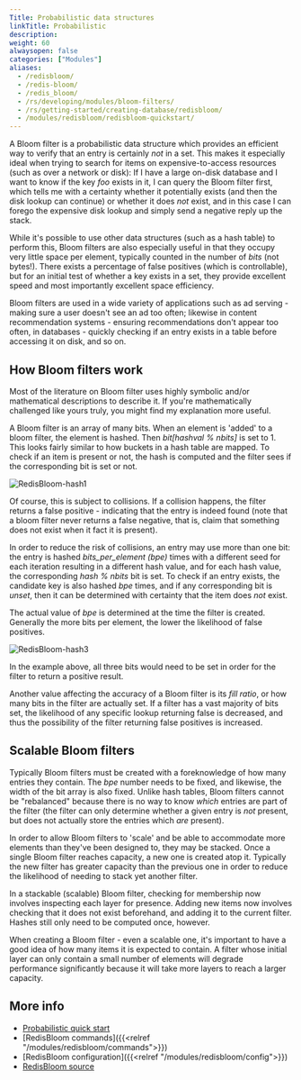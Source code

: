 ```yaml
---
Title: Probabilistic data structures
linkTitle: Probabilistic
description:
weight: 60
alwaysopen: false
categories: ["Modules"]
aliases:
  - /redisbloom/
  - /redis-bloom/
  - /redis_bloom/
  - /rs/developing/modules/bloom-filters/
  - /rs/getting-started/creating-database/redisbloom/
  - /modules/redisbloom/redisbloom-quickstart/
---
```

A Bloom filter is a probabilistic data structure which provides an
efficient way to verify that an entry is certainly *not* in a set. This
makes it especially ideal when trying to search for items on
expensive-to-access resources (such as over a network or disk): If I
have a large on-disk database and I want to know if the key *foo* exists
in it, I can query the Bloom filter first, which tells me with a
certainty whether it potentially exists (and then the disk lookup can
continue) or whether it does *not* exist, and in this case I can forego
the expensive disk lookup and simply send a negative reply up the stack.

While it's possible to use other data structures (such as a hash table)
to perform this, Bloom filters are also especially useful in that they
occupy very little space per element, typically counted in the number of
*bits* (not bytes!). There exists a percentage of false positives
(which is controllable), but for an initial test of whether a key exists
in a set, they provide excellent speed and most importantly excellent
space efficiency.

Bloom filters are used in a wide variety of applications such as ad
serving - making sure a user doesn't see an ad too often; likewise in
content recommendation systems - ensuring recommendations don't appear
too often, in databases - quickly checking if an entry exists in a
table before accessing it on disk, and so on.

## How Bloom filters work

Most of the literature on Bloom filter uses highly symbolic and/or
mathematical descriptions to describe it. If you're mathematically
challenged like yours truly, you might find my explanation more useful.

A Bloom filter is an array of many bits. When an element is 'added' to a
bloom filter, the element is hashed. Then *bit\[hashval % nbits\]* is
set to 1. This looks fairly similar to how buckets in a hash table are
mapped. To check if an item is present or not, the hash is computed and
the filter sees if the corresponding bit is set or not.

![RedisBloom-hash1](/images/rs/rebloom-hash1.png)

Of course, this is subject to collisions. If a collision happens, the
filter returns a false positive - indicating that the entry is
indeed found (note that a bloom filter never returns a false
negative, that is, claim that something does not exist when it fact it
is present).

In order to reduce the risk of collisions, an entry may use more than
one bit: the entry is hashed *bits_per_element (bpe)* times with a
different seed for each iteration resulting in a different hash value,
and for each hash value, the corresponding *hash % nbits* bit is set. To
check if an entry exists, the candidate key is also hashed *bpe* times,
and if any corresponding bit is *unset*, then it can be determined with
certainty that the item does *not* exist.

The actual value of *bpe* is determined at the time the filter is
created. Generally the more bits per element, the lower the likelihood
of false positives.

![RedisBloom-hash3](/images/rs/rebloom-hash3.png)

In the example above, all three bits would need to be set in order for
the filter to return a positive result.

Another value affecting the accuracy of a Bloom filter is its *fill
ratio*, or how many bits in the filter are actually set. If a filter has
a vast majority of bits set, the likelihood of any specific lookup
returning false is decreased, and thus the possibility of the filter
returning false positives is increased.

## Scalable Bloom filters

Typically Bloom filters must be created with a foreknowledge of how many
entries they contain. The *bpe* number needs to be fixed, and
likewise, the width of the bit array is also fixed.
Unlike hash tables, Bloom filters cannot be "rebalanced" because there
is no way to know *which* entries are part of the filter (the filter can
only determine whether a given entry is *not* present, but does not
actually store the entries which *are* present).

In order to allow Bloom filters to 'scale' and be able to accommodate
more elements than they've been designed to, they may be stacked. Once a
single Bloom filter reaches capacity, a new one is created atop it.
Typically the new filter has greater capacity than the previous
one in order to reduce the likelihood of needing to stack yet another
filter.

In a stackable (scalable) Bloom filter, checking for membership now
involves inspecting each layer for presence. Adding new items now
involves checking that it does not exist beforehand, and adding it to
the current filter. Hashes still only need to be computed once, however.

When creating a Bloom filter - even a scalable one, it's important to
have a good idea of how many items it is expected to contain. A filter
whose initial layer can only contain a small number of elements will
degrade performance significantly because it will take more layers to
reach a larger capacity.

## More info

- [Probabilistic quick start](https://redis.io/docs/stack/bloom/quick_start/)
- [RedisBloom commands]({{<relref "/modules/redisbloom/commands">}})
- [RedisBloom configuration]({{<relref "/modules/redisbloom/config">}})
- [RedisBloom source](https://github.com/RedisBloom/RedisBloom/)